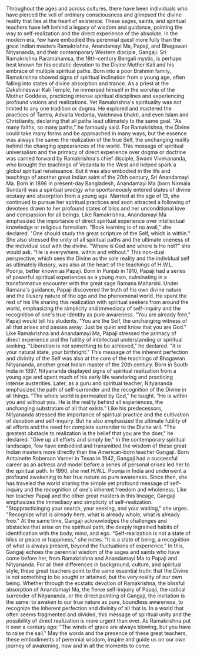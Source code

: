 Throughout the ages and across cultures, there have been individuals who have pierced the veil of ordinary consciousness and glimpsed the divine reality that lies at the heart of existence. These sages, saints, and spiritual teachers have left behind a legacy of wisdom and guidance, pointing the way to self-realization and the direct experience of the absolute. In the modern era, few have embodied this perennial quest more fully than the great Indian masters Ramakrishna, Anandamayi Ma, Papaji, and Bhagawan Nityananda, and their contemporary Western disciple, Gangaji.
Sri Ramakrishna Paramahamsa, the 19th-century Bengali mystic, is perhaps best known for his ecstatic devotion to the Divine Mother Kali and his embrace of multiple spiritual paths. Born into a poor Brahmin family, Ramakrishna showed signs of spiritual inclination from a young age, often falling into states of divine absorption and trance. As a priest at the Dakshineswar Kali Temple, he immersed himself in the worship of the Mother Goddess, practicing intense spiritual disciplines and experiencing profound visions and realizations.
Yet Ramakrishna's spirituality was not limited to any one tradition or dogma. He explored and mastered the practices of Tantra, Advaita Vedanta, Vaishnava bhakti, and even Islam and Christianity, declaring that all paths lead ultimately to the same goal. "As many faiths, so many paths," he famously said. For Ramakrishna, the Divine could take many forms and be approached in many ways, but the essence was always the same: the realization of the true Self, the unchanging reality behind the changing appearances of the world.
This message of spiritual universalism and the primacy of direct experience over dogma or doctrine was carried forward by Ramakrishna's chief disciple, Swami Vivekananda, who brought the teachings of Vedanta to the West and helped spark a global spiritual renaissance. But it was also embodied in the life and teachings of another great Indian saint of the 20th century, Sri Anandamayi Ma.
Born in 1896 in present-day Bangladesh, Anandamayi Ma (born Nirmala Sundari) was a spiritual prodigy who spontaneously entered states of divine ecstasy and absorption from a young age. Married at the age of 13, she continued to pursue her spiritual practices and soon attracted a following of devotees drawn to her profound states of bliss and her unconditional love and compassion for all beings.
Like Ramakrishna, Anandamayi Ma emphasized the importance of direct spiritual experience over intellectual knowledge or religious formalism. "Book learning is of no avail," she declared. "One should study the great scripture of the Self, which is within." She also stressed the unity of all spiritual paths and the ultimate oneness of the individual soul with the divine. "Where is God and where is He not?" she would ask. "He is everywhere, within and without."
This non-dual perspective, which sees the Divine as the sole reality and the individual self as ultimately illusory, was also at the heart of the teachings of H.W.L. Poonja, better known as Papaji. Born in Punjab in 1910, Papaji had a series of powerful spiritual experiences as a young man, culminating in a transformative encounter with the great sage Ramana Maharshi.
Under Ramana's guidance, Papaji discovered the truth of his own divine nature and the illusory nature of the ego and the phenomenal world. He spent the rest of his life sharing this realization with spiritual seekers from around the world, emphasizing the simplicity and immediacy of self-inquiry and the recognition of one's true identity as pure awareness.
"You are already free," Papaji would tell his students. "You are the Self, the unchanging witness of all that arises and passes away. Just be quiet and know that you are God." Like Ramakrishna and Anandamayi Ma, Papaji stressed the primacy of direct experience and the futility of intellectual understanding or spiritual seeking. "Liberation is not something to be achieved," he declared. "It is your natural state, your birthright."
This message of the inherent perfection and divinity of the Self was also at the core of the teachings of Bhagawan Nityananda, another great Indian master of the 20th century. Born in South India in 1897, Nityananda displayed signs of spiritual realization from a young age and spent much of his early life wandering and practicing intense austerities.
Later, as a guru and spiritual teacher, Nityananda emphasized the path of self-surrender and the recognition of the Divine in all things. "The whole world is permeated by God," he taught. "He is within you and without you. He is the reality behind all experiences, the unchanging substratum of all that exists."
Like his predecessors, Nityananda stressed the importance of spiritual practice and the cultivation of devotion and self-inquiry. But he also emphasized the ultimate futility of all efforts and the need for complete surrender to the Divine will. "The greatest obstacle to realization is the belief that you are the doer," he declared. "Give up all efforts and simply be."
In the contemporary spiritual landscape, few have embodied and transmitted the wisdom of these great Indian masters more directly than the American-born teacher Gangaji. Born Antoinette Roberson Varner in Texas in 1942, Gangaji had a successful career as an actress and model before a series of personal crises led her to the spiritual path.
In 1990, she met H.W.L. Poonja in India and underwent a profound awakening to her true nature as pure awareness. Since then, she has traveled the world sharing the simple yet profound message of self-inquiry and the recognition of one's inherent freedom and wholeness.
Like her teacher Papaji and the other great masters in this lineage, Gangaji emphasizes the immediacy and simplicity of self-realization. "Stoppracticingng your search, your seeking, and your waiting," she urges. "Recognize what is already here, what is already whole, what is already free."
At the same time, Gangaji acknowledges the challenges and obstacles that arise on the spiritual path, the deeply ingrained habits of identification with the body, mind, and ego. "Self-realization is not a state of bliss or peace or happiness," she notes. "It is a state of being, a recognition of what is always present, beyond the fluctuations of experience."
In this, Gangaji echoes the perennial wisdom of the sages and saints who have come before her, from Ramakrishna and Anandamayi Ma to Papaji and Nityananda. For all their differences in background, culture, and spiritual style, these great teachers point to the same essential truth: that the Divine is not something to be sought or attained, but the very reality of our own being.
Whether through the ecstatic devotion of Ramakrishna, the blissful absorption of Anandamayi Ma, the fierce self-inquiry of Papaji, the radical surrender of Nityananda, or the direct pointing of Gangaji, the invitation is the same: to awaken to our true nature as pure, boundless awareness, to recognize the inherent perfection and divinity of all that is.
In a world that often seems fragmented and divided, this message of spiritual unity and the possibility of direct realization is more urgent than ever. As Ramakrishna put it over a century ago: "The winds of grace are always blowing, but you have to raise the sail." May the words and the presence of these great teachers, these embodiments of perennial wisdom, inspire and guide us on our own journey of awakening, now and in all the moments to come.